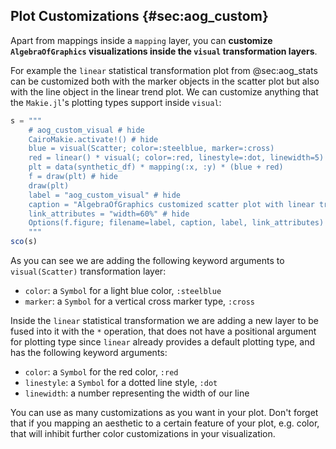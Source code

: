## Plot Customizations {#sec:aog_custom}

Apart from mappings inside a `mapping` layer,
you can **customize `AlgebraOfGraphics` visualizations inside the `visual` transformation layers**.

For example the `linear` statistical transformation plot from @sec:aog_stats can be customized both with the marker objects in the scatter plot but also with the line object in the linear trend plot.
We can customize anything that the `Makie.jl`'s plotting types support inside `visual`:

```jl
s = """
    # aog_custom_visual # hide
    CairoMakie.activate!() # hide
    blue = visual(Scatter; color=:steelblue, marker=:cross)
    red = linear() * visual(; color=:red, linestyle=:dot, linewidth=5)
    plt = data(synthetic_df) * mapping(:x, :y) * (blue + red)
    f = draw(plt) # hide
    draw(plt)
    label = "aog_custom_visual" # hide
    caption = "AlgebraOfGraphics customized scatter plot with linear trend estimation." # hide
    link_attributes = "width=60%" # hide
    Options(f.figure; filename=label, caption, label, link_attributes) # hide
    """
sco(s)
```

As you can see we are adding the following keyword arguments to `visual(Scatter)` transformation layer:

- `color`: a `Symbol` for a light blue color, `:steelblue`
- `marker`: a `Symbol` for a vertical cross marker type, `:cross`

Inside the `linear` statistical transformation we are adding a new layer to be fused into it with the `*` operation,
that does not have a positional argument for plotting type since `linear` already provides a default plotting type,
and has the following keyword arguments:

- `color`: a `Symbol` for the red color, `:red`
- `linestyle`: a `Symbol` for a dotted line style, `:dot`
- `linewidth`: a number representing the width of our line

You can use as many customizations as you want in your plot.
Don't forget that if you mapping an aesthetic to a certain feature of your plot, e.g. color,
that will inhibit further color customizations in your visualization.
